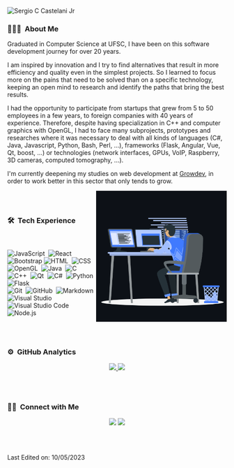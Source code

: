 ![Sergio C Castelani Jr](https://raw.githubusercontent.com/sergiocastelani/sergiocastelani/master/assets/banner.jpg)

### 👨🏻‍💻 &nbsp;About Me

Graduated in Computer Science at UFSC, I have been on this software development journey for over 20 years.

I am inspired by innovation and I try to find alternatives that result in more efficiency and quality even in the simplest projects. So I learned to focus more on the pains that need to be solved than on a specific technology, keeping an open mind to research and identify the paths that bring the best results.

I had the opportunity to participate from startups that grew from 5 to 50 employees in a few years, to foreign companies with 40 years of experience. Therefore, despite having specialization in C++ and computer graphics with OpenGL, I had to face many subprojects, prototypes and researches where it was necessary to deal with all kinds of languages (C#, Java, Javascript, Python, Bash, Perl, ...), frameworks (Flask, Angular, Vue, Qt, boost, ...) or technologies (network interfaces, GPUs, VoIP, Raspberry, 3D cameras, computed tomography, ...).

I'm currently deepening my studies on web development at [Growdev](https://www.growdev.com.br/), in order to work better in this sector that only tends to grow.

<img alt="Coding research" width="300px" height="300px" src="https://raw.githubusercontent.com/sergiocastelani/sergiocastelani/master/assets/coding.gif" align="right"/>

<br><br>

### 🛠 &nbsp;Tech Experience
<br><br>
![JavaScript](https://img.shields.io/badge/-JavaScript-05122A?style=flat&logo=javascript)&nbsp;
![React](https://img.shields.io/badge/-React-05122A?style=flat&logo=react)&nbsp;
![Bootstrap](https://img.shields.io/badge/-Bootstrap-05122A?style=flat&logo=bootstrap&logoColor=563D7C)
![HTML](https://img.shields.io/badge/-HTML-05122A?style=flat&logo=HTML5)&nbsp;
![CSS](https://img.shields.io/badge/-CSS-05122A?style=flat&logo=CSS3&logoColor=1572B6)&nbsp;\
![OpenGL](https://img.shields.io/badge/-OpenGL-05122A?style=flat&logo=OpenGL&logoColor=FFA518)&nbsp;
![Java](https://img.shields.io/badge/-Java-05122A?style=flat&logo=Java&logoColor=FFA518)&nbsp;
![C](https://img.shields.io/badge/-C-05122A?style=flat&logo=C&logoColor=A8B9CC)&nbsp;
![C++](https://img.shields.io/badge/-C++-05122A?style=flat&logo=C%2B%2B&logoColor=00599C)&nbsp;
![Qt](https://img.shields.io/badge/-Qt-05122A?style=flat&logo=Qt&logoColor=00599C)&nbsp;
![C#](https://img.shields.io/badge/-C%23-05122A?style=flat&logo=C%2B%2B&logoColor=00599C)&nbsp;
![Python](https://img.shields.io/badge/-Python-05122A?style=flat&logo=python)&nbsp;
![Flask](https://img.shields.io/badge/-Flask-05122A?style=flat&logo=flask)&nbsp;\
![Git](https://img.shields.io/badge/-Git-05122A?style=flat&logo=git)&nbsp;
![GitHub](https://img.shields.io/badge/-GitHub-05122A?style=flat&logo=github)&nbsp;
![Markdown](https://img.shields.io/badge/-Markdown-05122A?style=flat&logo=markdown)\
![Visual Studio](https://img.shields.io/badge/-Visual%20Studio-05122A?style=flat&logo=visual-studio&logoColor=007ACC)&nbsp;
![Visual Studio Code](https://img.shields.io/badge/-Visual%20Studio%20Code-05122A?style=flat&logo=visual-studio-code&logoColor=007ACC)&nbsp;
![Node.js](https://img.shields.io/badge/-Node.js-05122A?style=flat&logo=node.js)&nbsp;

<br><br>

### ⚙️ &nbsp;GitHub Analytics
<p align="center">
<a href="https://github.com/sergiocastelani">
  <img height="180em" src="https://github-readme-stats-eight-theta.vercel.app/api?username=sergiocastelani&show_icons=true&theme=algolia&include_all_commits=true&count_private=true"/>
  <img height="180em" src="https://github-readme-stats-eight-theta.vercel.app/api/top-langs/?username=sergiocastelani&layout=compact&langs_count=8&theme=algolia"/>
</a>
</p>

<br><br>

### 🤝🏻 &nbsp;Connect with Me
<p align="center">
<a href="https://linkedin.com/in/sergiocastelani"><img src="https://img.shields.io/badge/-Sergio%20Castelani-0077B5?style=flat&logo=Linkedin&logoColor=white"/></a>
<a href="mailto:sergio.castelani@gmail.com"><img src="https://img.shields.io/badge/-sergio.castelani@gmail.com-D14836?style=flat&logo=Gmail&logoColor=white"/></a>
</p>

<br><br>

Last Edited on: 10/05/2023
